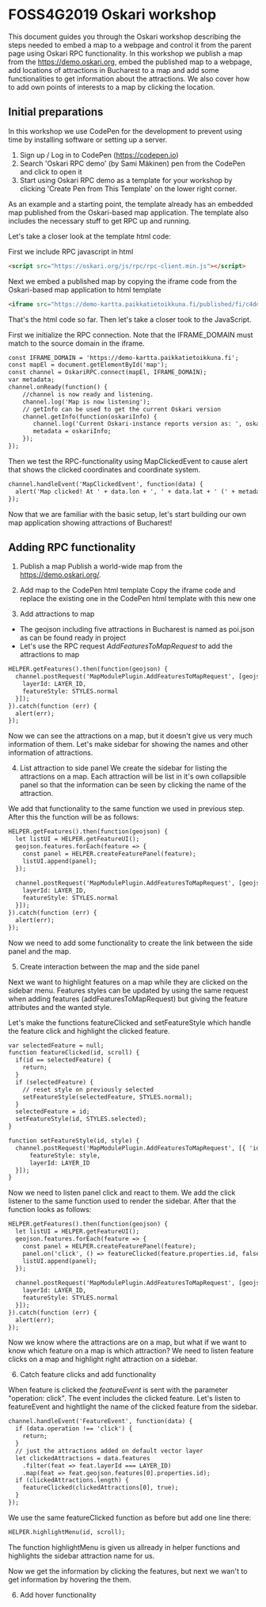 # FOSS4G2019 Oskari workshop

This document guides you through the Oskari workshop describing the steps needed to embed a map to a webpage and control it from the parent page using Oskari RPC functionality. In this workshop we publish a map from the https://demo.oskari.org, embed the published map to a webpage, add locations of attractions in Bucharest to a map and add some functionalities to get information about the attractions. We also cover how to add own points of interests to a map by clicking the location.

## Initial preparations

In this workshop we use CodePen for the development to prevent using time by installing software or setting up a server.

1. Sign up / Log in to CodePen (https://codepen.io)
2. Search 'Oskari RPC demo' (by Sami Mäkinen) pen from the CodePen and click to open it
3. Start using Oskari RPC demo as a template for your workshop by clicking 'Create Pen from This Template' on the lower right corner.

As an example and a starting point, the template already has an embedded map published from the Oskari-based map application. The template also includes the necessary stuff to get RPC up and running.

Let's take a closer look at the template html code:

First we include RPC javascript in html
```html
<script src="https://oskari.org/js/rpc/rpc-client.min.js"></script>
```

Next we embed a published map by copying the iframe code from the Oskari-based map application to html template
```html
<iframe src="https://demo-kartta.paikkatietoikkuna.fi/published/fi/c4ddaa13-ba2a-4593-bb85-5dbaecf7fd6c" allow="geolocation" id="map" style="border: none; width: 100%; height: 100%;"></iframe>
```

That's the html code so far. Then let's take a closer took to the JavaScript.

First we initialize the RPC connection. Note that the IFRAME_DOMAIN must match to the source domain in the iframe.
```html
const IFRAME_DOMAIN = 'https://demo-kartta.paikkatietoikkuna.fi';
const mapEl = document.getElementById('map');
const channel = OskariRPC.connect(mapEl, IFRAME_DOMAIN);
var metadata;
channel.onReady(function() {
    //channel is now ready and listening.
    channel.log('Map is now listening');
    // getInfo can be used to get the current Oskari version
    channel.getInfo(function(oskariInfo) {
       channel.log('Current Oskari-instance reports version as: ', oskariInfo);
       metadata = oskariInfo;
    });
});
```
Then we test the RPC-functionality using MapClickedEvent to cause alert that shows the clicked coordinates and coordinate system.
```html
channel.handleEvent('MapClickedEvent', function(data) {
  alert('Map clicked! At ' + data.lon + ', ' + data.lat + ' (' + metadata.srs + ')');
});
```

Now that we are familiar with the basic setup, let's start building our own map application showing attractions of Bucharest!

## Adding RPC functionality

1. Publish a map
Publish a world-wide map from the https://demo.oskari.org/. 

2. Add map to the CodePen html template
Copy the iframe code and replace the existing one in the CodePen html template with this new one

3. Add attractions to map
- The geojson including five attractions in Bucharest is named as poi.json as can be found ready in project
- Let's use the RPC request *AddFeaturesToMapRequest* to add the attractions to map

```html
HELPER.getFeatures().then(function(geojson) {
  channel.postRequest('MapModulePlugin.AddFeaturesToMapRequest', [geojson, {
    layerId: LAYER_ID,
    featureStyle: STYLES.normal
  }]);
}).catch(function (err) {
  alert(err);
});
```
Now we can see the attractions on a map, but it doesn't give us very much information of them. Let's make sidebar for showing the names and other information of attractions.

4. List attraction to side panel
We create the sidebar for listing the attractions on a map. Each attraction will be list in it's own collapsible panel so that the information can be seen by clicking the name of the attraction.

We add that functionality to the same function we used in previous step. After this the function will be as follows:

```html
HELPER.getFeatures().then(function(geojson) {
  let listUI = HELPER.getFeatureUI();
  geojson.features.forEach(feature => {
    const panel = HELPER.createFeaturePanel(feature);
    listUI.append(panel);
  });
  
  channel.postRequest('MapModulePlugin.AddFeaturesToMapRequest', [geojson, {
    layerId: LAYER_ID,
    featureStyle: STYLES.normal
  }]);
}).catch(function (err) {
  alert(err);
});
```

Now we need to add some functionality to create the link between the side panel and the map.

5. Create interaction between the map and the side panel

Next we want to highlight features on a map while they are clicked on the sidebar menu. Features styles can be updated by using the same request when adding features (addFeaturesToMapRequest) but giving the feature attributes and the wanted style.

Let's make the functions featureClicked and setFeatureStyle which handle the feature click and highlight the clicked feature.

```html
var selectedFeature = null;
function featureClicked(id, scroll) {
  if(id == selectedFeature) {
    return;
  }
  if (selectedFeature) {
    // reset style on previously selected
    setFeatureStyle(selectedFeature, STYLES.normal);
  }
  selectedFeature = id;
  setFeatureStyle(id, STYLES.selected);
}

function setFeatureStyle(id, style) {
  channel.postRequest('MapModulePlugin.AddFeaturesToMapRequest', [{ 'id': id }, {
      featureStyle: style,
      layerId: LAYER_ID 
  }]);
}
```

Now we need to listen panel click and react to them. We add the click listener to the same function used to render the sidebar. After that the function looks as follows:

```html
HELPER.getFeatures().then(function(geojson) {
  let listUI = HELPER.getFeatureUI();
  geojson.features.forEach(feature => {
    const panel = HELPER.createFeaturePanel(feature);
    panel.on('click', () => featureClicked(feature.properties.id, false));
    listUI.append(panel);
  });
  
  channel.postRequest('MapModulePlugin.AddFeaturesToMapRequest', [geojson, {
    layerId: LAYER_ID,
    featureStyle: STYLES.normal
  }]);
}).catch(function (err) {
  alert(err);
});
```
Now we know where the attractions are on a map, but what if we want to know which feature on a map is which attraction? We need to listen feature clicks on a map and highlight right attraction on a sidebar.

6. Catch feature clicks and add functionality

When feature is clicked the *featureEvent* is sent with the parameter "operation: click". The event includes the clicked feature. Let's listen to featureEvent and hightlight the name of the clicked feature from the sidebar.

```html
channel.handleEvent('FeatureEvent', function(data) {
  if (data.operation !== 'click') {
    return;
  }
  // just the attractions added on default vector layer
  let clickedAttractions = data.features
    .filter(feat => feat.layerId === LAYER_ID)
    .map(feat => feat.geojson.features[0].properties.id);
  if (clickedAttractions.length) {
    featureClicked(clickedAttractions[0], true);
  }
});
```
We use the same featureClicked function as before but add one line there:

```html
HELPER.highlightMenu(id, scroll);
```
The function highlightMenu is given us allready in helper functions and highlights the sidebar attraction name for us.

Now we get the information by clicking the features, but next we wan't to get information by hovering the them.

6. Add hover functionality





